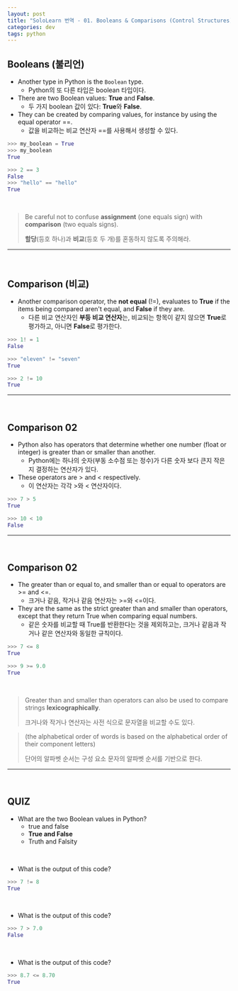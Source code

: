 ```yaml
---
layout: post
title: "SoloLearn 번역 - 01. Booleans & Comparisons (Control Structures)"
categories: dev
tags: python
---
```


## Booleans (불리언)

- Another type in Python is the `Boolean` type.
  - Python의 또 다른 타입은 boolean 타입이다.
- There are two Boolean values: **True** and **False**.
  - 두 가지 boolean 값이 있다: **True**와 **False**.
- They can be created by comparing values, for instance by using the equal operator ==.
  - 값을 비교하는 비교 연산자 ==를 사용해서 생성할 수 있다.

```python
>>> my_boolean = True
>>> my_boolean
True

>>> 2 == 3
False
>>> "hello" == "hello"
True
```

<br>

> Be careful not to confuse **assignment** (one equals sign) with **comparison** (two equals signs).
>
> **할당**(등호 하나)과 **비교**(등호 두 개)를 혼동하지 않도록 주의해라.

------

<br>

## Comparison (비교)

- Another comparison operator, the **not equal** (!=), evaluates to **True** if the items being compared aren't equal, and **False** if they are.
  - 다른 비교 연산자인 **부등 비교 연산자**는, 비교되는 항목이 같지 않으면 **True**로 평가하고, 아니면 **False**로 평가한다.

```python
>>> 1! = 1
False

>>> "eleven" != "seven"
True

>>> 2 != 10
True
```

------

<br>

## Comparison 02

- Python also has operators that determine whether one number (float or integer) is greater than or smaller than another.
  - Python에는 하나의 숫자(부동 소수점 또는 정수)가 다른 숫자 보다 큰지 작은지 결정하는 연산자가 있다.
- These operators are > and < respectively.
  - 이 연산자는 각각 >와 < 연산자이다.

```python
>>> 7 > 5
True

>>> 10 < 10
False
```

------

<br>

## Comparison 02

- The greater than or equal to, and smaller than or equal to operators are >= and <=.
  - 크거나 같음, 작거나 같음 연산자는 >=와 <=이다.
- They are the same as the strict greater than and smaller than operators, except that they return True when comparing equal numbers.
  - 같은 숫자를 비교할 때 True를 반환한다는 것을 제외하고는, 크거나 같음과 작거나 같은 연산자와 동일한 규칙이다.

```python
>>> 7 <= 8
True

>>> 9 >= 9.0
True
```

<br>

> Greater than and smaller than operators can also be used to compare strings **lexicographically**.
>
> 크거나와 작거나 연산자는 사전 식으로 문자열을 비교할 수도 있다.

> (the alphabetical order of words is based on the alphabetical order of their component letters)
>
> 단어의 알파벳 순서는 구성 요소 문자의 알파벳 순서를 기반으로 한다.

------

<br>

## QUIZ

- What are the two Boolean values in Python?
  - true and false
  - **True and False**
  - Truth and Falsity

<br>

- What is the output of this code?

```python
>>> 7 != 8
True
```

<br>

- What is the output of this code?

```python
>>> 7 > 7.0
False
```

<br>

- What is the output of this code?

```python
>>> 8.7 <= 8.70
True
```

<br>